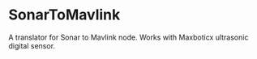 # SonarToMavlink
A translator for Sonar to Mavlink node. Works with Maxboticx ultrasonic digital sensor.
